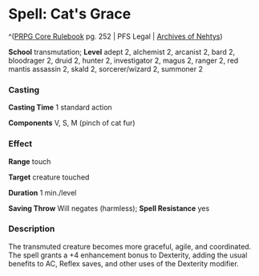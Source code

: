 # Spell: Cat's Grace

^([PRPG Core Rulebook][ss-cat-s-grace] pg. 252 | PFS Legal | [Archives of Nehtys][sn-cat-s-grace])

**School** transmutation; **Level** adept 2, alchemist 2, arcanist 2, bard 2, bloodrager 2, druid 2, hunter 2, investigator 2, magus 2, ranger 2, red mantis assassin 2, skald 2, sorcerer/wizard 2, summoner 2

### Casting

**Casting Time** 1 standard action  

**Components** V, S, M (pinch of cat fur)

### Effect

**Range** touch  

**Target** creature touched  

**Duration** 1 min./level  

**Saving Throw** Will negates (harmless); **Spell Resistance** yes

### Description

The transmuted creature becomes more graceful, agile, and coordinated. The spell grants a +4 enhancement bonus to Dexterity, adding the usual benefits to AC, Reflex saves, and other uses of the Dexterity modifier.

[ss-cat-s-grace]: http://paizo.com/pathfinderRPG/v57
[sn-cat-s-grace]: http://www.archivesofnethys.com/SpellDisplay.aspx?ItemName=Cat%27s%20Grace